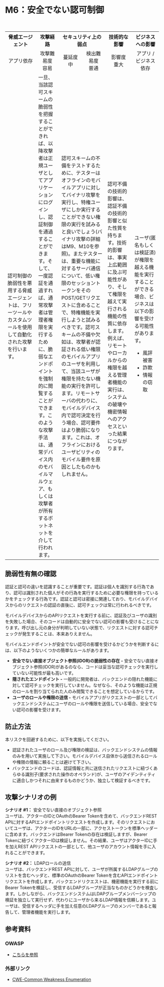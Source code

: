 # M6：安全でない認可制御

<table>
 <tr>
  <th>脅威エージェント</th>
  <th>攻撃経路</th>
  <th colspan="2">セキュリティ上の弱点</th>
  <th>技術的な影響</th>
  <th>ビジネスへの影響</th>
 </tr>
 <tr>
  <td align="center" width="20%">アプリ依存 </td>
  <td align="center" width="15%">攻撃難易度<br>容易</td>
  <td align="center" width="15%">蔓延度<br>中</td>
  <td align="center" width="15%">検出難易度<br>普通</td>
  <td align="center" width="17.5%">影響度<br>重大</td>
  <td align="center" width="17.5%">アプリ / ビジネス依存</td>
 </tr>
 <tr>
  <td>認可制御の脆弱性を悪用する脅威エージェントは、フリーツールやカスタムツールを使用して自動化された攻撃を行います。</td>
  <td>一旦、当該認可スキームの脆弱性を把握することができれば、以降攻撃者は正規ユーザとしてアプリケーションにログインし、認証制御を通過することができます。そして、一度認証を通過すれば、通常攻撃者は管理者権限を実行するために、脆弱なエンドポイントを強制的に閲覧することができます。このような攻撃手法は、通常デバイス内のモバイルマルウェア、もしくは攻撃者が所有するボットネットを介して行われます。</td>
  <td colspan="2">認可スキームの不備をテストするために、テスターはオフラインのモバイルアプリに対してバイナリ攻撃を実行し、特権ユーザにしか実行することができない権限の実行を試みると良いでしょう(バイナリ攻撃の詳細はM9、M10を参照)。またテスターは、重要な機能に対するサーバ通信について、低い権限のセッショントークンをそのPOST/GETリクエストに含めることで、特権機能を実行しようと試みるべきです。認可スキームの不備や欠如は、攻撃者が認証される低い権限のモバイルアプリのユーザを利用して、当該ユーザが権限を持たない機能の実行を許可します。リモートサーバの代わりに、モバイルデバイス内で認可決定を行う場合、認可要件はより脆弱になります。これは、オフラインにおけるユーザビリティのモバイル要件を原因としたものかもしれません。</td>
  <td>認可不備の技術的影響は、認証不備の技術的影響と似た性質を持ちます。技術的影響は、事実上広範囲に及ぶ可能性があり、そして権限を越えて実行される機能の性質に依存します。例えば、リモートやローカルからの権限を越える管理者機能の実行は、システムの破壊や機密情報へのアクセスといった結果につながります。</td>
  <td>ユーザ(匿名もしくは検証済)が権限を越える機能を実行することができる場合、ビジネスは以下の影響を受ける可能性があります。
   <ul>
    <li> 風評被害</li>
    <li> 詐欺</li>
    <li> 情報の窃取</li>
   </ul>
  </td>
 </tr>
</table>


## 脆弱性有無の確認
認証と認可の違いを認識することが重要です。認証は個人を識別する行為であり、認可は識別された個人がその行為を実行するために必要な権限を持っているかをチェックする行為です。認証と認可は密接に関連しており、モバイルデバイスからのリクエストの認証の直後に、認可チェックは常に行われるべきです。

モバイルデバイスからのAPIリクエストを実行する前に、認証及びユーザの識別を失敗した場合、そのコードは自動的に安全でない認可の影響も受けることになります。呼び出し元の身分が判明していない状態で、リクエストに対する認可チェックが発生することは、本来ありえません。

モバイルエンドポイントが安全でない認可の影響を受けるかどうかを判断するには、以下のようないくつかの簡単なルールがあります。

 - **安全でない直接オブジェクト参照(IDOR)の脆弱性の存在 -** 安全でない直接オブジェクト参照(IDOR)があるのなら、コードは妥当な認可チェックを実行していない可能性が最も高いです。
 - **隠されたエンドポイント -** 一般的に開発者は、バックエンドの隠れた機能に対して認可チェックを実行していません。なぜなら、そのような機能は正規のロールを割り当てられた人のみ閲覧できることを想定しているからです。
 - **ユーザのロールや権限の送信 -** モバイルアプリがリクエストの一部としてバックエンドシステムにユーザのロールや権限を送信している場合、安全でない認可の影響を受けます。

## 防止方法
本リスクを回避するために、以下を実施してください。
 - 認証されたユーザのロール及び権限の検証は、バックエンドシステムの情報のみを用いて実施して下さい。モバイルデバイス自体から送信されるロールや権限の情報に頼ることは避けて下さい。
 - バックエンドのコードは、認証情報と共に送信されたリクエストに紐づくあらゆる識別子(要求された操作のオペランド)が、ユーザのアイデンティティに適合しかつそれに由来するものかどうか、独立して検証するべきです。


## 攻撃シナリオの例
**シナリオ #1：** 安全でない直接のオブジェクト参照<br>
  ユーザは、アクターのIDとOAuthのBearer Tokenを含めて、バックエンドREST APIに対するAPIエンドポイントリクエストを作成します。そのリクエストにおいてユーザは、アクターのIDをURLの一部に、アクセストークンを標準ヘッダーに含めます。バックエンドはBearer Tokenの存在は検証しますが、Bearer Tokenに紐づくアクターIDは検証しません。その結果、ユーザはアクターIDに手を加えREST APIリクエストの一部として、他ユーザのアカウント情報を手に入れることができます。

**シナリオ #2：** LDAPロールの送信<br>
  ユーザは、バックエンドREST APIに対して、ユーザが所属するLDAPグループのリストを含むヘッダと、標準のOAuthのBearer Tokenを含むAPIエンドポイントリクエストを作成します。バックエンドリクエストは、機密機能を実行する前にBearer Tokenを検証し、受信するLDAPグループが正当なものかどうかを検査します。しかしながら、バックエンドシステムはLDAPグループメンバーシップの検証を独立して実行せず、代わりにユーザから来るLDAP情報を信頼します。ユーザは、受信するヘッダに手を加え任意のLDAPグループのメンバーであると報告して、管理者機能を実行します。


## 参考資料
### OWASP
 - [こちらを参照](https://www.owasp.org/)

### 外部リンク
 - [CWE-Common Weakness Enumeration](http://cwe.mitre.org/)
